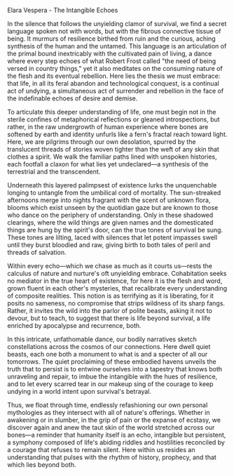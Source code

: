 Elara Vespera - The Intangible Echoes

In the silence that follows the unyielding clamor of survival, we find a secret language spoken not with words, but with the fibrous connective tissue of being. It murmurs of resilience birthed from ruin and the curious, aching synthesis of the human and the untamed. This language is an articulation of the primal bound inextricably with the cultivated pain of living, a dance where every step echoes of what Robert Frost called "the need of being versed in country things," yet it also meditates on the consuming nature of the flesh and its eventual rebellion. Here lies the thesis we must embrace: that life, in all its feral abandon and technological conquest, is a continual act of undying, a simultaneous act of surrender and rebellion in the face of the indefinable echoes of desire and demise. 

To articulate this deeper understanding of life, one must begin not in the sterile confines of metaphorical reflections or gleaned introspections, but rather, in the raw undergrowth of human experience where bones are softened by earth and identity unfurls like a fern's fractal reach toward light. Here, we are pilgrims through our own desolation, spurred by the translucent threads of stories woven tighter than the weft of any skin that clothes a spirit. We walk the familiar paths lined with unspoken histories, each footfall a claxon for what lies yet undeclared—a synthesis of the terrestrial and the transcendent.

Underneath this layered palimpsest of existence lurks the unquenchable longing to untangle from the umbilical cord of mortality. The sun-streaked afternoons merge into nights fragrant with the scent of unknown flora, blooms which exist unseen by the quotidian gaze but are known to those who dance on the periphery of understanding. Only in these shadowed clearings, where the wild things are given names and the domesticated things are hung by the spirit's door, can the true tones of survival be sung. These tones are lilting, laced with silences that let potent impasses swell until they burst bloodied and raw, giving birth to both tales of peril and threads of salvation.

Within every echo—which we chase as much as it courts us—rests the calculus of nature and nurture's oft unyielding embrace. Cohabitation seeks no mediator in the true heart of existence, for here it is the flesh and word, grown fluent in each other's mysteries, that recalibrate every understanding of composite realities. This notion is as terrifying as it is liberating, for it posits no sameness, no compromise that strips wildness of its sharp fangs. Rather, it invites the wild into the parlor of polite beasts, asking it not to devour, but to teach, to suggest that there is life beyond survival, a life enriched by apocalypse and recurrence, both.

In this intricate, unfathomable dance, our bodily narratives sketch constellations across the cosmos of our connections. Here dwell quiet beasts, each one both a monument to what is and a specter of all our tomorrows. The quiet proclaiming of these embodied havens unveils the truth that to persist is to entwine ourselves into a tapestry that knows both unraveling and repair, to imbue the intangible with the hues of resilience, and to let every scarred tear in our makeup sing of the courage to keep undying in a world intent upon survival's betrayal.

Thus, we float through time, endlessly refashioning our own personal mythologies as they intersect with all of nature's offerings. Whether in awakening or in slumber, in the grip of pain or the expanse of ecstasy, we discover again and anew the taut skin of the world stretched across our bones—a reminder that humanity itself is an echo, intangible but persistent, a symphony composed of life's abiding riddles and hostilities reconciled by a courage that refuses to remain silent. Here within us resides an understanding that pulses with the rhythm of history, prophecy, and that which lies beyond both.